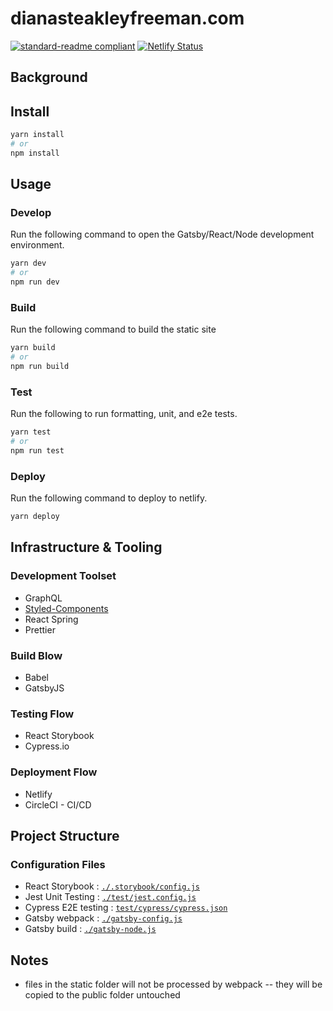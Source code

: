# dianasteakleyfreeman.com

[![standard-readme compliant](https://img.shields.io/badge/readme%20style-standard-brightgreen.svg?style=flat-square)](https://github.com/RichardLitt/standard-readme) [![Netlify Status](https://api.netlify.com/api/v1/badges/7b5f4c1a-c979-4652-aacf-05076bfa2989/deploy-status)](https://app.netlify.com/sites/loving-sammet-d1bb4f/deploys)

## Background

## Install

```bash
yarn install
# or
npm install
```

## Usage

### Develop

Run the following command to open the Gatsby/React/Node development environment.

```bash
yarn dev
# or
npm run dev
```

### Build

Run the following command to build the static site

```bash
yarn build
# or
npm run build
```

### Test

Run the following to run formatting, unit, and e2e tests.

```bash
yarn test
# or
npm run test
```

### Deploy

Run the following command to deploy to netlify.

```bash
yarn deploy
```

## Infrastructure & Tooling

### Development Toolset

- GraphQL
- [Styled-Components](https://www.styled-components.com/)
- React Spring
- Prettier

### Build Blow

- Babel
- GatsbyJS

### Testing Flow

- React Storybook
- Cypress.io

### Deployment Flow

- Netlify
- CircleCI - CI/CD

## Project Structure

### Configuration Files

- React Storybook : [`./.storybook/config.js`](./.storybook/config.js)
- Jest Unit Testing : [`./test/jest.config.js`](./test/jest.config.js)
- Cypress E2E testing : [`test/cypress/cypress.json`](test/cypress/cypress.json)
- Gatsby webpack : [`./gatsby-config.js`](./gatsby-config.js)
- Gatsby build : [`./gatsby-node.js`](./gatsby-node.js)

## Notes

- files in the static folder will not be processed by webpack -- they will be copied to the public folder untouched
